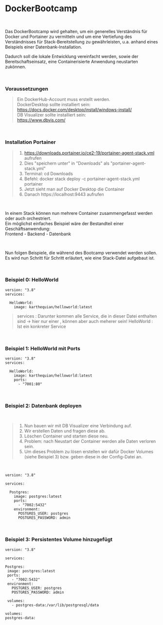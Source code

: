 # DockerBootcamp

<br>

Das DockerBootcamp wird gehalten, um ein generelles Verständnis für Docker und Portainer zu vermitteln und um eine Vertiefung des Verständnisses für Stack-Bereitstellung zu gewährleisten, u.a. anhand eines Beispiels einer Datenbank-Installation.

Dadurch soll die lokale Entwicklung vereinfacht werden, sowie der Bereitschaftseinsatz, eine  Containerisierte Anwendung neustarten zukönnen.

<br>

### Voraussetzungen
> Ein DockerHub-Account muss erstellt werden.
> <br>
> DockerDesktop sollte installiert sein: <br> https://docs.docker.com/desktop/install/windows-install/ <br>
> DB Visualizer sollte installiert sein: <br> https://www.dbvis.com/

<br>

### Installation Portainer
>  1. https://downloads.portainer.io/ce2-19/portainer-agent-stack.yml aufrufen
>  2. Dies "speichern unter" in "Downloads" als "portainer-agent-stack.yml"
>  3. Terminal: cd Downloads
>  4. Befehl:  docker stack deploy -c portainer-agent-stack.yml portainer
>  5. Jetzt sieht man auf Docker Desktop die Container
>  6. Danach https://localhost:9443 aufrufen

<br>

In einem Stack können nun mehrere Container zusammengefasst werden oder auch orchestriert.
<br>
Ein möglichst einfaches Beispiel wäre der Bestandteil einer Geschäftsanwendung:
<br>
Frontend - Backend - Datenbank

<br>

Nun folgen Beispiele, die während des Bootcamp verwendet werden sollen. <br>
Es wird nun Schritt für Schritt erläutert, wie eine Stack-Datei aufgebaut ist.

<br>

### Beispiel 0: HelloWorld 
````
version: "3.8"
services:

  HelloWorld:
    image: karthequian/helloworld:latest
````
> services : Darunter kommen alle Service, die in dieser Datei enthalten sind -> hier nur einer , können aber auch meherer sein!
> HelloWorld : Ist ein konkreter Service


<br>

### Beispiel 1: HelloWorld mit Ports
```
version: "3.8"
services:

  HelloWorld:
    image: karthequian/helloworld:latest
    ports:
      - "7001:80"
```

<br>

### Beispiel 2: Datenbank deployen

<br>

>   1. Nun bauen wir mit DB Visualizer eine Verbindung auf.
>   2. Wir erstellen Daten und fragen diese ab.
>   3. Löschen Container und starten diese neu.
>   4. Problem: nach Neustart der Container werden alle Daten verloren sein.
>   5. Um dieses Problem zu lösen erstellen wir dafür Docker Volumes (siehe Beispiel 3) bzw. geben diese in der Config-Datei an.

<br>

```
version: "3.8"

services: 

  Postgres:
    image: postgres:latest            
    ports:
      - "7002:5432"
    environment:
      POSTGRES_USER: postgres         
      POSTGRES_PASSWORD: admin
````

<br>

### Beispiel 3: Persistentes Volume hinzugefügt
   ```
version: "3.8"

services: 

  Postgres:
    image: postgres:latest            
    ports:
      - "7002:5432"
    environment:
      POSTGRES_USER: postgres         
      POSTGRES_PASSWORD: admin

    volumes:
      - postgres-data:/var/lib/postgresql/data

volumes:
  postgres-data:
```
